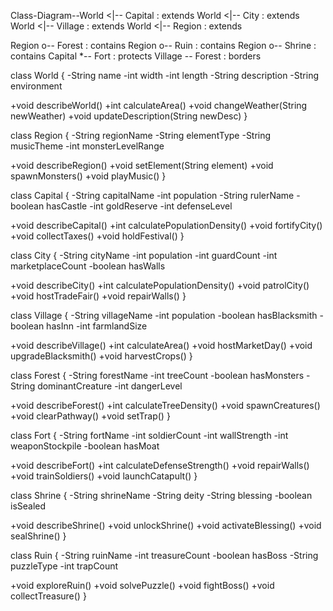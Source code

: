Class-Diagram--World <|-- Capital : extends
World <|-- City : extends
World <|-- Village : extends
World <|-- Region : extends

Region o-- Forest : contains
Region o-- Ruin : contains
Region o-- Shrine : contains
Capital *-- Fort : protects
Village -- Forest : borders

class World {
-String name
-int width
-int length
-String description
-String environment

+void describeWorld()
+int calculateArea()
+void changeWeather(String newWeather)
+void updateDescription(String newDesc)
}

class Region {
-String regionName
-String elementType
-String musicTheme
-int monsterLevelRange

+void describeRegion()
+void setElement(String element)
+void spawnMonsters()
+void playMusic()
}

class Capital {
-String capitalName
-int population
-String rulerName
-boolean hasCastle
-int goldReserve
-int defenseLevel

+void describeCapital()
+int calculatePopulationDensity()
+void fortifyCity()
+void collectTaxes()
+void holdFestival()
}

class City {
-String cityName
-int population
-int guardCount
-int marketplaceCount
-boolean hasWalls

+void describeCity()
+int calculatePopulationDensity()
+void patrolCity()
+void hostTradeFair()
+void repairWalls()
}

class Village {
-String villageName
-int population
-boolean hasBlacksmith
-boolean hasInn
-int farmlandSize

+void describeVillage()
+int calculateArea()
+void hostMarketDay()
+void upgradeBlacksmith()
+void harvestCrops()
}

class Forest {
-String forestName
-int treeCount
-boolean hasMonsters
-String dominantCreature
-int dangerLevel

+void describeForest()
+int calculateTreeDensity()
+void spawnCreatures()
+void clearPathway()
+void setTrap()
}

class Fort {
-String fortName
-int soldierCount
-int wallStrength
-int weaponStockpile
-boolean hasMoat

+void describeFort()
+int calculateDefenseStrength()
+void repairWalls()
+void trainSoldiers()
+void launchCatapult()
}

class Shrine {
-String shrineName
-String deity
-String blessing
-boolean isSealed

+void describeShrine()
+void unlockShrine()
+void activateBlessing()
+void sealShrine()
}

class Ruin {
-String ruinName
-int treasureCount
-boolean hasBoss
-String puzzleType
-int trapCount

+void exploreRuin()
+void solvePuzzle()
+void fightBoss()
+void collectTreasure()
}
